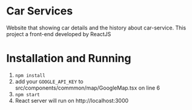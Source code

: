 # Car Services
Website that showing car details and the history about car-service. This project a front-end developed by ReactJS

# Installation and Running

1. `npm install`
2. add your `GOOGLE_API_KEY` to src/components/commmon/map/GoogleMap.tsx on line 6
3. `npm start` 
4. React server will run on http://localhost:3000
